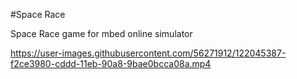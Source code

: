 #Space Race

Space Race game for mbed online simulator

https://user-images.githubusercontent.com/56271912/122045387-f2ce3980-cddd-11eb-90a8-9bae0bcca08a.mp4
